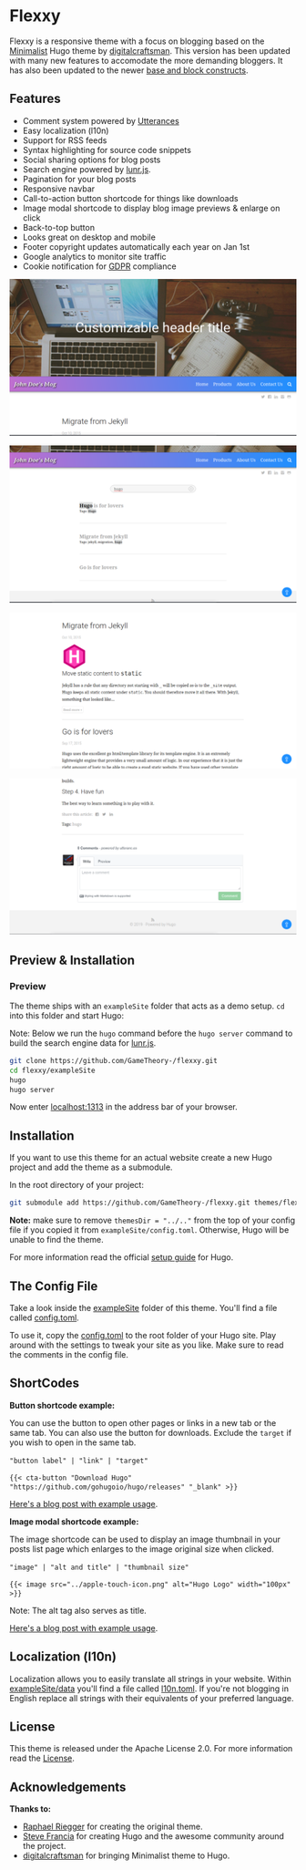# Flexxy

Flexxy is a responsive theme with a focus on blogging based on the
[Minimalist](https://github.com/digitalcraftsman/hugo-minimalist-theme)
Hugo theme by [digitalcraftsman](https://github.com/digitalcraftsman). This version has been updated with many new features to accomodate the more demanding bloggers. It has also been updated to the newer [base and block constructs](https://gohugo.io/templates/base/).

## Features

- Comment system powered by [Utterances](https://utteranc.es/)
- Easy localization (l10n)
- Support for RSS feeds
- Syntax highlighting for source code snippets
- Social sharing options for blog posts
- Search engine powered by [lunr.js](https://lunrjs.com/).
- Pagination for your blog posts
- Responsive navbar
- Call-to-action button shortcode for things like downloads
- Image modal shortcode to display blog image previews & enlarge on click
- Back-to-top button
- Looks great on desktop and mobile
- Footer copyright updates automatically each year on Jan 1st
- Google analytics to monitor site traffic
- Cookie notification for [GDPR](https://eugdpr.org/) compliance

![screenshot](images/screenshot0.png)

![screenshot](images/screenshot1.png)

![screenshot](images/screenshot2.png)

![screenshot](images/screenshot3.png)

## Preview & Installation

### Preview

The theme ships with an `exampleSite` folder that acts as a demo setup.
`cd` into this folder and start Hugo:

Note: Below we run the `hugo` command before the `hugo server` command to build the search engine data for [lunr.js](https://lunrjs.com/).

```bash
git clone https://github.com/GameTheory-/flexxy.git
cd flexxy/exampleSite
hugo
hugo server
```

Now enter [localhost:1313](http://localhost:1313/) in the address bar of your browser.

## Installation

If you want to use this theme for an actual website create a new Hugo project and add the theme as a submodule.

In the root directory of your project:

```bash
git submodule add https://github.com/GameTheory-/flexxy.git themes/flexxy
```

**Note:** make sure to remove `themesDir = "../.."` from the top of your config file if you copied it from `exampleSite/config.toml`. Otherwise, Hugo will be unable to find the theme.

For more information read the official [setup guide](https://gohugo.io/overview/installing/) for Hugo.

## The Config File

Take a look inside the [exampleSite](https://github.com/GameTheory-/flexxy/tree/master/exampleSite) folder of this theme.
You'll find a file called [config.toml](https://github.com/GameTheory-/flexxy/blob/master/exampleSite/config.toml).

To use it, copy the [config.toml](https://github.com/GameTheory-/flexxy/blob/master/exampleSite/config.toml) to the root folder of your Hugo site.
Play around with the settings to tweak your site as you like. Make sure to read the comments in the config file.

## ShortCodes

**Button shortcode example:**

You can use the button to open other pages or links in a new tab or the same tab. You can also use the button for downloads. Exclude the `target` if you wish to open in the same tab.

`"button label" | "link" | "target"`

```golang
{{< cta-button "Download Hugo" "https://github.com/gohugoio/hugo/releases" "_blank" >}}
```

[Here's a blog post with example usage](https://github.com/GameTheory-/flexxy/blob/master/exampleSite/content/post/hugo-is-for-lovers.md).

**Image modal shortcode example:**

The image shortcode can be used to display an image thumbnail in your posts list page which enlarges to the image original size when clicked.

`"image" | "alt and title" | "thumbnail size"`

```golang
{{< image src="../apple-touch-icon.png" alt="Hugo Logo" width="100px" >}}
```

Note: The alt tag also serves as title.

[Here's a blog post with example usage](https://github.com/GameTheory-/flexxy/blob/master/exampleSite/content/post/migrate-from-jekyll.md).

## Localization (l10n)

Localization allows you to easily translate all strings in your website.
Within [exampleSite/data](https://github.com/GameTheory-/flexxy/tree/master/exampleSite/data) you'll find a file called [l10n.toml](https://github.com/GameTheory-/flexxy/tree/master/exampleSite/datal10n.toml).
If you're not blogging in English replace all strings with their equivalents of your preferred language.

## License

This theme is released under the Apache License 2.0.
For more information read the [License](https://github.com/GameTheory-/flexxy/blob/master/LICENSE.md).

## Acknowledgements

**Thanks to:**

- [Raphael Riegger](https://github.com/rriegger) for creating the original theme.
- [Steve Francia](https://github.com/spf13) for creating Hugo and the awesome community around the project.
- [digitalcraftsman](https://github.com/digitalcraftsman) for bringing Minimalist theme to Hugo.
